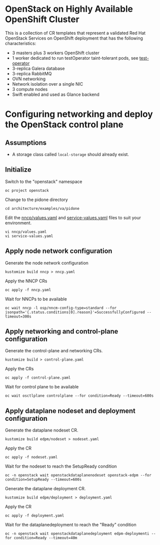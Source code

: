 # OpenStack on Highly Available OpenShift Cluster

This is a collection of CR templates that represent a validated Red Hat OpenStack Services on OpenShift deployment that has the following characteristics:

- 3 masters plus 3 workers OpenShift cluster
- 1 worker dedicated to run testOperator taint-tolerant pods, see [test-operator](https://github.com/openstack-k8s-operators/test-operator)
- 3-replica Galera database
- 3-replica RabbitMQ
- OVN networking
- Network isolation over a single NIC
- 3 compute nodes
- Swift enabled and used as Glance backend


# Configuring networking and deploy the OpenStack control plane

## Assumptions

- A storage class called `local-storage` should already exist.

## Initialize

Switch to the "openstack" namespace
```
oc project openstack
```
Change to the pidone directory
```
cd architecture/examples/va/pidone
```
Edit the [nncp/values.yaml](nncp/values.yaml) and
[service-values.yaml](service-values.yaml) files to suit
your environment.
```
vi nncp/values.yaml
vi service-values.yaml
```

## Apply node network configuration

Generate the node network configuration
```
kustomize build nncp > nncp.yaml
```
Apply the NNCP CRs
```
oc apply -f nncp.yaml
```
Wait for NNCPs to be available
```
oc wait nncp -l osp/nncm-config-type=standard --for jsonpath='{.status.conditions[0].reason}'=SuccessfullyConfigured --timeout=300s
```

## Apply networking and control-plane configuration

Generate the control-plane and networking CRs.
```
kustomize build > control-plane.yaml
```
Apply the CRs
```
oc apply -f control-plane.yaml
```

Wait for control plane to be available
```
oc wait osctlplane controlplane --for condition=Ready --timeout=600s
```

## Apply dataplane nodeset and deployment configuration

Generate the dataplane nodeset CR.
```
kustomize build edpm/nodeset > nodeset.yaml
```
Apply the CR
```
oc apply -f nodeset.yaml
```

Wait for the nodeset to reach the SetupReady condition
```
oc -n openstack wait openstackdataplanenodeset openstack-edpm --for condition=SetupReady --timeout=600s
```

Generate the dataplane deployment CR.
```
kustomize build edpm/deployment > deployment.yaml
```
Apply the CR
```
oc apply -f deployment.yaml
```

Wait for the dataplanedeployment to reach the "Ready" condition
```
oc -n openstack wait openstackdataplanedeployment edpm-deploymenti --for condition=Ready --timeout=40m
```
